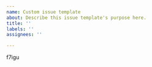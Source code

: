 ```yaml
---
name: Custom issue template
about: Describe this issue template's purpose here.
title: ''
labels: ''
assignees: ''

---
```


f7igu
